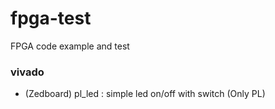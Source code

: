 # fpga-test
FPGA code example and test

### vivado
- (Zedboard) pl_led : simple led on/off with switch (Only PL)

